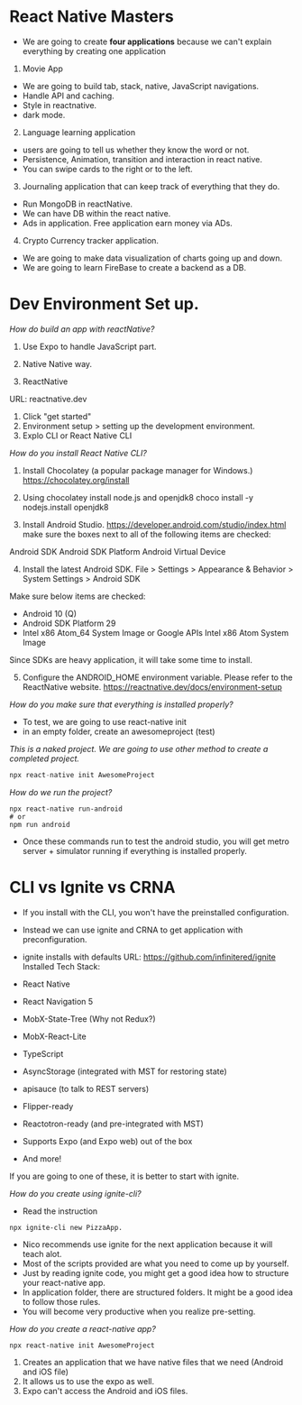 # React Native Masters

- We are going to create **four applications** because we can't explain everything by creating one application

1. Movie App

- We are going to build tab, stack, native, JavaScript navigations.
- Handle API and caching. 
- Style in reactnative. 
- dark mode. 

2. Language learning application

- users are going to tell us whether they know the word or not. 
- Persistence, Animation, transition and interaction in react native. 
- You can swipe cards to the right or to the left. 

3. Journaling application that can keep track of everything that they do. 

- Run MongoDB in reactNative. 
- We can have DB within the react native. 
- Ads in application. Free application earn money via ADs.

4. Crypto Currency tracker application. 

- We are going to make data visualization of charts going up and down. 
- We are going to learn FireBase to create a backend as a DB. 

# Dev Environment Set up.

*How do build an app with reactNative?*

1. Use Expo to handle JavaScript part. 
2. Native Native way.

1. ReactNative

URL: 
reactnative.dev

1. Click "get started"
2. Environment setup > setting up the development environment.
3. Explo CLI or React Native CLI


*How do you install React Native CLI?*

1. Install Chocolatey (a popular package manager for Windows.)
https://chocolatey.org/install

2. Using chocolatey install node.js and openjdk8
choco install -y nodejs.install openjdk8

3. Install Android Studio.
https://developer.android.com/studio/index.html
make sure the boxes next to all of the following items are checked:

Android SDK
Android SDK Platform
Android Virtual Device

4. Install the latest Android SDK.
File > Settings > Appearance & Behavior > System Settings > Android SDK

Make sure below items are checked:
- Android 10 (Q)
- Android SDK Platform 29
- Intel x86 Atom_64 System Image or Google APIs Intel x86 Atom System Image

Since SDKs are heavy application, it will take some time to install.

5. Configure the ANDROID_HOME environment variable. 
Please refer to the ReactNative website. 
https://reactnative.dev/docs/environment-setup

*How do you make sure that everything is installed properly?*

- To test, we are going to use react-native init
- in an empty folder, create an awesomeproject (test)

*This is a naked project. We are going to use other method to create a completed project.*
```js
npx react-native init AwesomeProject
```

*How do we run the project?*

```shell
npx react-native run-android
# or
npm run android
```

- Once these commands run to test the android studio, you will get metro server + simulator running if everything is installed properly. 

# CLI vs Ignite vs CRNA

- If you install with the CLI, you won't have the preinstalled configuration. 

- Instead we can use ignite and CRNA to get application with preconfiguration. 

- ignite installs with defaults
URL: https://github.com/infinitered/ignite
Installed Tech Stack:
- React Native
- React Navigation 5
- MobX-State-Tree (Why not Redux?)
- MobX-React-Lite
- TypeScript
- AsyncStorage (integrated with MST for restoring state)
- apisauce (to talk to REST servers)
- Flipper-ready
- Reactotron-ready (and pre-integrated with MST)
- Supports Expo (and Expo web) out of the box
- And more!

If you are going to one of these, it is better to start with ignite. 

*How do you create using ignite-cli?*

- Read the instruction
```shell
npx ignite-cli new PizzaApp.
```

- Nico recommends use ignite for the next application because it will teach alot. 
- Most of the scripts provided are what you need to come up by yourself. 
- Just by reading ignite code, you might get a good idea how to structure your react-native app. 
- In application folder, there are structured folders. It might be a good idea to follow those rules. 
- You will become very productive when you realize pre-setting.

*How do you create a react-native app?*
```
npx react-native init AwesomeProject 
```
1. Creates an application that we have native files that we need (Android and iOS file)
2. It allows us to use the expo as well. 
3. Expo can't access the Android and iOS files.


